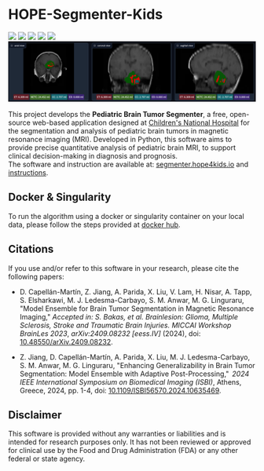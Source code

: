 # HOPE-Segmenter-Kids
<a href="https://docs.hope4kids.io/HOPE-Platform/"><img src="https://img.shields.io/badge/HOPE%20Platform-green.svg"/></a>
<a href="https://segmenter.hope4kids.io/"><img src="https://img.shields.io/badge/Web%20App-orange.svg"/></a>
<a href="https://docs.hope4kids.io/HOPE-Segmenter-Kids/"><img src="https://img.shields.io/badge/Web%20Manual-yellow.svg"/></a>
<a href="https://hub.docker.com/repository/docker/aparida12/brats-peds-2024"><img src="https://img.shields.io/badge/Docker-gray.svg"/></a>
<a href="https://docs.hope4kids.io/HOPE-Segmenter-Kids/segmenter_backend/inference"><img src="https://img.shields.io/badge/Code%20Documentation-blue.svg"/></a>
<img alt="Example Screenshot" src="https://raw.githubusercontent.com/Precision-Medical-Imaging-Group/HOPE-Segmenter-Kids/refs/heads/main/docs/assets/img/Segmentation.png">


This project develops the **Pediatric Brain Tumor Segmenter**, a free, open-source web-based application
designed at [Children's National Hospital](https://www.childrensnational.org/) 
for the segmentation and analysis of pediatric brain tumors in magnetic resonance imaging (MRI). 
Developed in Python, this software aims to provide precise quantitative analysis 
of pediatric brain MRI, to support clinical decision-making in diagnosis and prognosis.  
The software and instruction are available at: [segmenter.hope4kids.io](https://segmenter.hope4kids.io/) and [instructions](https://docs.hope4kids.io/HOPE-Segmenter-Kids/).


## Docker & Singularity

To run the algorithm using a docker or singularity container on your local data, please follow the steps provided at [docker hub](https://hub.docker.com/repository/docker/aparida12/brats-peds-2024).

## Citations

If you use and/or refer to this software in your research, please cite the following papers: 

* D. Capell&aacute;n-Mart&iacute;n, Z. Jiang, A. Parida, X. Liu, V. Lam, H. Nisar, A. Tapp, S. Elsharkawi, M. J. Ledesma-Carbayo, S. M. Anwar, M. G. Linguraru, "Model Ensemble for Brain Tumor Segmentation in Magnetic Resonance Imaging,"
*Accepted in: S. Bakas, et al. Brainlesion: Glioma, Multiple Sclerosis, Stroke and Traumatic Brain Injuries. MICCAI Workshop BrainLes 2023*, *arXiv:2409.08232 \[eess.IV\]* (2024), doi: [10.48550/arXiv.2409.08232](
https://doi.org/10.48550/arXiv.2409.08232).

* Z. Jiang, D. Capell&aacute;n-Mart&iacute;n, A. Parida, X. Liu, M. J. Ledesma-Carbayo, S. M. Anwar, M. G. Linguraru, 
"Enhancing Generalizability in Brain Tumor Segmentation: Model Ensemble with Adaptive Post-Processing," 
*2024 IEEE International Symposium on Biomedical Imaging (ISBI)*, Athens, Greece, 2024, pp. 1-4, 
doi: [10.1109/ISBI56570.2024.10635469](https://ieeexplore.ieee.org/document/10635469/authors#authors).

## Disclaimer

This software is provided without any warranties or liabilities and is intended for research purposes only. It has not been reviewed or approved for clinical use by the Food and Drug Administration (FDA) or any other federal or state agency. 
